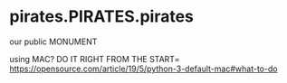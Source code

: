 # pirates.PIRATES.pirates
our public MONUMENT

using MAC?
DO IT RIGHT FROM THE START= 
https://opensource.com/article/19/5/python-3-default-mac#what-to-do
